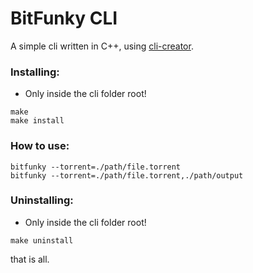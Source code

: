 # BitFunky CLI

A simple cli written in C++, using [cli-creator](https://github.com/Raisess/cli-creator).

### Installing:

- Only inside the cli folder root!

```shell
make
make install
```

### How to use:

```shell
bitfunky --torrent=./path/file.torrent
bitfunky --torrent=./path/file.torrent,./path/output
```

### Uninstalling:

- Only inside the cli folder root!

```shell
make uninstall
```

that is all.
